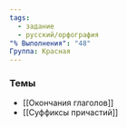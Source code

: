 ```yaml
---
tags:
  - задание
  - русский/орфография
"% Выполнения": "48"
Группа: Красная
---
```

### Темы
- [[Окончания глаголов]]
- [[Суффиксы причастий]]